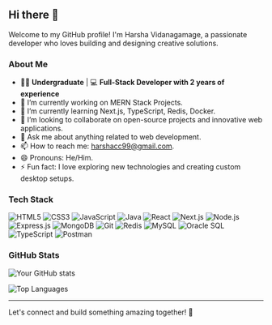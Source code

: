 ## Hi there 👋

Welcome to my GitHub profile! I'm Harsha Vidanagamage, a passionate developer who loves building and designing creative solutions. 

### About Me

- 👨‍🎓 **Undergraduate** | 💻 **Full-Stack Developer with 2 years of experience**
- 🔭 I’m currently working on MERN Stack Projects.
- 🌱 I’m currently learning Next.js, TypeScript, Redis, Docker.
- 👯 I’m looking to collaborate on open-source projects and innovative web applications.
- 💬 Ask me about anything related to web development.
- 📫 How to reach me: harshacc99@gmail.com.
- 😄 Pronouns: He/Him.
- ⚡ Fun fact: I love exploring new technologies and creating custom desktop setups.

### Tech Stack

![HTML5](https://img.shields.io/badge/-HTML5-E34F26?style=flat&logo=html5&logoColor=white)
![CSS3](https://img.shields.io/badge/-CSS3-1572B6?style=flat&logo=css3&logoColor=white)
![JavaScript](https://img.shields.io/badge/-JavaScript-F7DF1E?style=flat&logo=javascript&logoColor=black)
![Java](https://img.shields.io/badge/-Java-007396?style=flat&logo=java&logoColor=white)
![React](https://img.shields.io/badge/-React-61DAFB?style=flat&logo=react&logoColor=black)
![Next.js](https://img.shields.io/badge/-Next.js-000000?style=flat&logo=next.js&logoColor=white)
![Node.js](https://img.shields.io/badge/-Node.js-339933?style=flat&logo=node.js&logoColor=white)
![Express.js](https://img.shields.io/badge/-Express.js-000000?style=flat&logo=express&logoColor=white)
![MongoDB](https://img.shields.io/badge/-MongoDB-47A248?style=flat&logo=mongodb&logoColor=white)
![Git](https://img.shields.io/badge/-Git-F05032?style=flat&logo=git&logoColor=white)
![Redis](https://img.shields.io/badge/-Redis-DC382D?style=flat&logo=redis&logoColor=white)
![MySQL](https://img.shields.io/badge/-MySQL-4479A1?style=flat&logo=mysql&logoColor=white)
![Oracle SQL](https://img.shields.io/badge/-Oracle_SQL-F80000?style=flat&logo=oracle&logoColor=white)
![TypeScript](https://img.shields.io/badge/-TypeScript-3178C6?style=flat&logo=typescript&logoColor=white)
![Postman](https://img.shields.io/badge/-Postman-FF6C37?style=flat&logo=postman&logoColor=white)


### GitHub Stats

![Your GitHub stats](https://github-readme-stats.vercel.app/api?username=harshacv01&show_icons=true&theme=radical)

![Top Languages](https://github-readme-stats.vercel.app/api/top-langs/?username=harshacv01&layout=compact&theme=radical)

---

Let's connect and build something amazing together! 🚀
